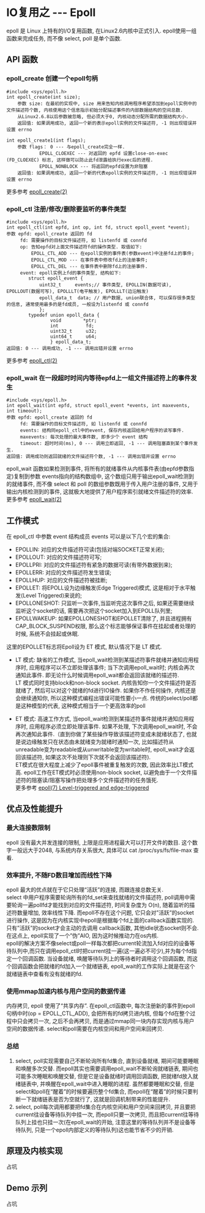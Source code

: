 # IO复用之 --- Epoll
epoll 是 Linux 上特有的I/O复用函数, 在Linux2.6内核中正式引入. epoll使用一组函数来完成任务, 而不像 select, poll 是单个函数.

## API 函数

### epoll_create 创建一个epoll句柄

	#include <sys/epoll.h>
	int epoll_create(int size);
		参数 size: 在最初的实现中, size 用来告知内核调用程序希望添加到epoll实例中的文件描述符个数, 内核使用这个信息指示初始分配描述事件的内部数据结构的空间总数. 
		从Linux2.6.8以后参数被忽略, 但必须大于0, 内核动态分配所需的数据结构大小.
		返回值: 如果调用成功, 返回一个新的表示epoll实例的文件描述符, -1 则出现错误并设置 errno

    int epoll_create1(int flags);
		参数 flags： 0 --- 与epoll_create完全一样.
				EPOLL_CLOEXEC --- 对返回的 epfd 设置close-on-exec (FD_CLOEXEC) 标志, 这样做可以防止此fd泄露给执行exec后的进程.
				EPOLL_NONBLOCK --- 将返回的epfd设置为非阻塞
		返回值: 如果调用成功, 返回一个新的代表epoll实例的文件描述符, -1 则出现错误并设置 errno
更多参考 [epoll_create(2)](http://man7.org/linux/man-pages/man2/epoll_create.2.html)

### epoll_ctl 注册/修改/删除要监听的事件类型

	#include <sys/epoll.h>
	int epoll_ctl(int epfd, int op, int fd, struct epoll_event *event);
	参数 epfd: epoll_create 返回的 fd
		 fd: 需要操作的目标文件描述符, 如 listenfd 或 connfd
		 op: 告知epfd对上面文件描述符fd的操作类型. 取值如下:
			 EPOLL_CTL_ADD --- 在epoll实例的事件表(参数event)中注册fd上的事件;
			 EPOLL_CTL_MOD --- 在事件表中修改fd上的注册事件; 
			 EPOLL_CTL_DEL --- 在事件表中删除fd上的注册事件.
		 event: epoll实例上fd的事件类型, 结构如下:
			struct epoll_event {
          		uint32_t     events;// 事件类型, EPOLLIN(数据可读), EPOLLOUT(数据可写), EPOLLLT(电平触发), EPOLLLT(边沿触发)
               	epoll_data_t  data; // 用户数据, union联合体, 可以保存很多类型的信息, 通常使用最多的是fd成员, 一般设为listenfd 或 connfd
           		};
			typedef union epoll_data {
               		void        *ptr;
               		int          fd;
               		uint32_t     u32;
               		uint64_t     u64;
           			} epoll_data_t;
	返回值: 0 --- 调用成功, -1 --- 调用出错并设置 errno

更多参考 [epoll_ctl(2)](http://man7.org/linux/man-pages/man2/epoll_ctl.2.html)

### epoll_wait 在一段超时时间内等待epfd上一组文件描述符上的事件发生

	#include <sys/epoll.h>
	int epoll_wait(int epfd, struct epoll_event *events, int maxevents, int timeout);
	参数 epfd: epoll_create 返回的 fd
		 fd: 需要操作的目标文件描述符, 如 listenfd 或 connfd
		 events: 结构同epoll_ctl中的event, 保存内核返回给用户程序的读写事件.
		 maxevents: 每次处理的最大事件数, 即多少个 event 结构
		 timeout: 超时时间(ms), 0 --- 调用立即返回, -1 --- 调用阻塞直到某个事件发生.
	返回值: 调用成功则返回就绪的文件描述符个数, -1 --- 调用出错并设置 errno

epoll_wait 函数如果检测到事件, 将所有的就绪事件从内核事件表(由epfd参数指定)复制到参数 events指向的结构数组中, 这个数组只用于输出epoll_wait检测到的就绪事件, 而不像 select 和 poll 的数组参数既用于传入用户注册的事件, 又用于输出内核检测到的事件, 这就极大地提供了用户程序索引就绪文件描述符的效率.  
更多参考 [epoll_wait(2)](http://man7.org/linux/man-pages/man2/epoll_wait.2.html)

## 工作模式

在 epoll_ctl 中参数 event 结构成员 events 可以是以下几个宏的集合:

- EPOLLIN: 对应的文件描述符可读(包括对端SOCKET正常关闭);
- EPOLLOUT: 对应的文件描述符可写;
- EPOLLPRI: 对应的文件描述符有紧急的数据可读(有带外数据到来);
- EPOLLERR: 对应的文件描述符发生错误;
- EPOLLHUP: 对应的文件描述符被挂断;
- EPOLLET: 将EPOLL设为边缘触发(Edge Triggered)模式, 这是相对于水平触发(Level Triggered)来说的;
- EPOLLONESHOT: 只监听一次事件,当监听完这次事件之后, 如果还需要继续监听这个socket的话, 需要再次把这个socket加入到EPOLL队列里;
- EPOLLWAKEUP: 如果EPOLLONESHOT和EPOLLET清除了, 并且进程拥有CAP_BLOCK_SUSPEND权限, 那么这个标志能够保证事件在挂起或者处理的时候, 系统不会挂起或休眠.

这里的EPOLLET标志将Epoll设为 ET 模式, 默认情况下是 LT 模式.

- LT 模式: 缺省的工作模式, 当epoll_wait检测到某描述符事件就绪并通知应用程序时, 应用程序可以不立即处理该事件; 当下次调用epoll_wait时; 内核会再次通知此事件. 即无论什么时候调用epoll_wait都会返回该就绪的描述符.  
LT 模式同时支持block和non-block socket. 内核告知你一个文件描述符是否就绪了, 然后可以对这个就绪的fd进行IO操作. 如果你不作任何操作, 内核还是会继续通知你, 所以这种模式编程出错误可能性要小一点. 传统的select/poll都是这种模型的代表, 这种模式相当于一个更高效率的poll

- ET 模式: 高速工作方式, 当epoll_wait检测到某描述符事件就绪并通知应用程序时, 应用程序必须立即处理该事件. 如果不处理, 下次调用epoll_wait时, 不会再次通知此事件.（直到你做了某些操作导致该描述符变成未就绪状态了, 也就是说边缘触发只在状态由未就绪变为就绪时通知一次, 比如描述符从unreadable变为readable或从unwritable变为writable时, epoll_wait才会返回该描述符, 如果这次不处理则下次就不会返回该描述符).  
ET模式在很大程度上减少了epoll事件被重复触发的次数, 因此效率比LT模式高. epoll工作在ET模式时必须使用non-block socket, 以避免由于一个文件描述符的阻塞读/阻塞写操作把处理多个文件描述符的任务饿死.  
更多参考 [epoll(7) Level-triggered and edge-triggered](http://man7.org/linux/man-pages/man7/epoll.7.html)

## 优点及性能提升

### 最大连接数限制

epoll 没有最大并发连接的限制, 上限是应用进程最大可以打开文件的数目. 这个数字一般远大于2048, 与系统内存关系很大, 具体可以 cat /proc/sys/fs/file-max 查看.

### 效率提升, 不随FD数目增加而线性下降
epoll 最大的优点就在于它只处理“活跃”的连接, 而跟连接总数无关.  
select 中用户程序需要轮询所有的fd_set来查找就绪的文件描述符, poll调用中需要轮询一遍pollfd才能找到对应的文件描述符, 时间复杂度为 O(n), 随着监听的描述符数量增加, 效率线性下降. 而epoll不存在这个问题, 它只会对”活跃”的socket进行操作, 这是因为在内核实现中epoll是根据每个fd上面的callback函数实现的. 只有”活跃”的socket才会主动的去调用 callback函数, 其他idle状态socket则不会. 在这点上, epoll实现了一个”伪”AIO, 因为这时候推动力在os内核.  
epoll的解决方案不像select或poll一样每次都把current轮流加入fd对应的设备等待队列中,而只在调用epoll_ctl时把current挂一遍(这一遍必不可少),并为每个fd指定一个回调函数. 当设备就绪, 唤醒等待队列上的等待者时调用这个回调函数, 而这个回调函数会把就绪的fd加入一个就绪链表, epoll_wait的工作实际上就是在这个就绪链表中查看有没有就绪的fd.

### 使用mmap加速内核与用户空间的数据传递
内存拷贝, epoll 使用了“共享内存”. 在epoll_ctl函数中, 每次注册新的事件到epoll句柄中时(op = EPOLL_CTL_ADD), 会把所有的fd拷贝进内核, 但每个fd在整个过程中只会拷贝一次, 之后不会再拷贝, 而是通过mmap同一块内存实现内核与用户空间的数据传递. select和poll需要在内核空间和用户空间来回拷贝.

### 总结
1. select, poll实现需要自己不断轮询所有fd集合, 直到设备就绪, 期间可能要睡眠和唤醒多次交替. 而epoll其实也需要调用epoll_wait不断轮询就绪链表, 期间也可能多次睡眠和唤醒交替, 但是它是设备就绪时调用回调函数, 把就绪fd放入就绪链表中, 并唤醒在epoll_wait中进入睡眠的进程. 虽然都要睡眠和交替, 但是select和poll在“醒着”的时候要遍历整个fd集合, 而epoll在“醒着”的时候只要判断一下就绪链表是否为空就行了, 这就是回调机制带来的性能提升.
2. select, poll每次调用都要把fd集合在内核空间和用户空间来回拷贝, 并且要把current往设备等待队列中挂一次, 而epoll只要一次拷贝, 而且把current往等待队列上挂也只挂一次(在epoll_wait的开始, 注意这里的等待队列并不是设备等待队列, 只是一个epoll内部定义的等待队列)这也能节省不少的开销.

## 原理及内核实现
占坑

## Demo 示列
占坑